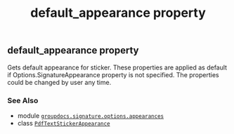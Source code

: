 ﻿---
title: default_appearance property
second_title: GroupDocs.Signature for Python via .NET API References
description: 
type: docs
url: /python-net/groupdocs.signature.options.appearances/pdftextstickerappearance/default_appearance/
is_root: false
weight: 50
---

## default_appearance property


Gets default appearance for sticker. These properties are applied as default if 
Options.SignatureAppearance property is not specified.
The properties could be changed by user any time.

### See Also
* module [`groupdocs.signature.options.appearances`](../../)
* class [`PdfTextStickerAppearance`](/signature/python-net/groupdocs.signature.options.appearances/pdftextstickerappearance)

